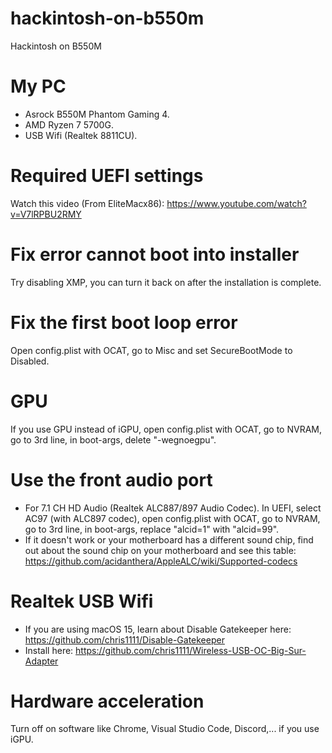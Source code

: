 # hackintosh-on-b550m
Hackintosh on B550M
# My PC
- Asrock B550M Phantom Gaming 4.
- AMD Ryzen 7 5700G.
- USB Wifi (Realtek 8811CU).
# Required UEFI settings
Watch this video (From EliteMacx86): https://www.youtube.com/watch?v=V7lRPBU2RMY
# Fix error cannot boot into installer
Try disabling XMP, you can turn it back on after the installation is complete.
# Fix the first boot loop error
Open config.plist with OCAT, go to Misc and set SecureBootMode to Disabled.
# GPU
If you use GPU instead of iGPU, open config.plist with OCAT, go to NVRAM, go to 3rd line, in boot-args, delete "-wegnoegpu".
# Use the front audio port
- For 7.1 CH HD Audio (Realtek ALC887/897 Audio Codec). In UEFI, select AC97 (with ALC897 codec), open config.plist with OCAT, go to NVRAM, go to 3rd line, in boot-args, replace "alcid=1" with "alcid=99".
- If it doesn't work or your motherboard has a different sound chip, find out about the sound chip on your motherboard and see this table: https://github.com/acidanthera/AppleALC/wiki/Supported-codecs
# Realtek USB Wifi
- If you are using macOS 15, learn about Disable Gatekeeper here: https://github.com/chris1111/Disable-Gatekeeper
- Install here: https://github.com/chris1111/Wireless-USB-OC-Big-Sur-Adapter
# Hardware acceleration
Turn off on software like Chrome, Visual Studio Code, Discord,... if you use iGPU.